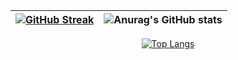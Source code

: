 
| [![GitHub Streak](https://streak-stats.demolab.com?user=i-n-sinitsin&theme=dark&border_radius=10)](https://git.io/streak-stats) | ![Anurag's GitHub stats](https://github-readme-stats-sigma-five.vercel.app/api?username=i-n-sinitsin&show_icons=true&theme=dark) |
|--|--|

<div id="header" align="center">
  
 [![Top Langs](https://github-readme-stats-sigma-five.vercel.app/api/top-langs/?username=i-n-sinitsin&langs_count=6&layout=compact)](https://github.com/anuraghazra/github-readme-stats)
  
</div>



<!--
**i-n-sinitsin/i-n-sinitsin** is a ✨ _special_ ✨ repository because its `README.md` (this file) appears on your GitHub profile.

Here are some ideas to get you started:

[![Readme Card](https://github-readme-stats.vercel.app/api/pin/?username=i-n-sinitsin&repo=svg2vd)](https://github.com/anuraghazra/github-readme-stats)

<img src="https://komarev.com/ghpvc/?username=i-n-sinitsin&style=flat-square&color=blue" alt=""/>

- 🔭 I’m currently working on ...
- 🌱 I’m currently learning ...
- 👯 I’m looking to collaborate on ...
- 🤔 I’m looking for help with ...
- 💬 Ask me about ...
- 📫 How to reach me: ...
- 😄 Pronouns: ...
- ⚡ Fun fact: ...
-->
